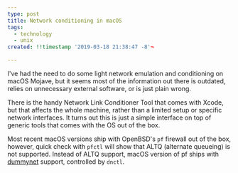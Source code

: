 ```yaml
---
type: post
title: Network conditioning in macOS
tags:
  - technology
  - unix
created: !!timestamp '2019-03-18 21:38:47 -8'¬

---
```

I've had the need to do some light network emulation and conditioning on macOS Mojave, but it seems most of the information out there is outdated, relies on unnecessary external software, or is just plain wrong.

There is the handy Network Link Conditioner Tool that comes with Xcode, but that affects the whole machine, rather than a limited setup or specific network interfaces. It turns out this is just a simple interface on top of generic tools that comes with the OS out of the box.

Most recent macOS versions ship with OpenBSD's `pf` firewall out of the box, however, quick check with `pfctl` will show that ALTQ (alternate queueing) is not supported. Instead of ALTQ support, macOS version of pf ships with [dummynet][1] support, controlled by `dnctl`.

[1]: https://www.freebsd.org/cgi/man.cgi?query=dummynet&sektion=4&manpath=freebsd-release-ports
